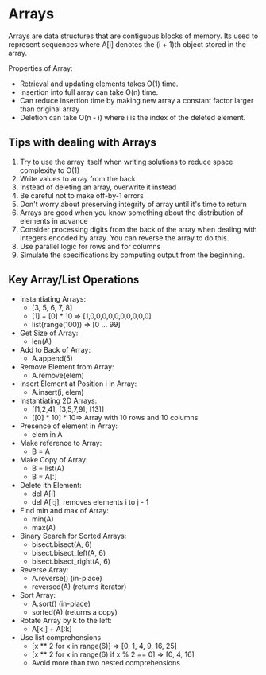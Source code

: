 # Arrays #

Arrays are data structures that are contiguous blocks of memory. Its used to represent sequences where A[i] denotes the (i + 1)th object stored in the array.

Properties of Array:
- Retrieval and updating elements takes O(1) time.
- Insertion into full array can take O(n) time.
- Can reduce insertion time by making new array a constant factor larger than original array
- Deletion can take O(n - i) where i is the index of the deleted element.

## Tips with dealing with Arrays ##

1. Try to use the array itself when writing solutions to reduce space complexity to O(1)
2. Write values to array from the back
3. Instead of deleting an array, overwrite it instead
4. Be careful not to make off-by-1 errors
5. Don't worry about preserving integrity of array until it's time to return
6. Arrays are good when you know something about the distribution of elements in advance
7. Consider processing digits from the back of the array when dealing with integers encoded by array. You can reverse the array to do this.
8. Use parallel logic for rows and for columns
9. Simulate the specifications by computing output from the beginning.

## Key Array/List Operations ##

- Instantiating Arrays:
  - [3, 5, 6, 7, 8]
  - [1] + [0] * 10 => [1,0,0,0,0,0,0,0,0,0,0]
  - list(range(100)) => [0 ... 99]
- Get Size of Array:
  - len(A)
- Add to Back of Array:
  - A.append(5)
- Remove Element from Array:
  - A.remove(elem)
- Insert Element at Position i in Array:
  - A.insert(i, elem)
- Instantiating 2D Arrays:
  - [[1,2,4], [3,5,7,9], [13]]
  - [[0] * 10] * 10=> Array with 10 rows and 10 columns
- Presence of element in Array:
  - elem in A
- Make reference to Array:
  - B = A
- Make Copy of Array:
  - B = list(A)
  - B = A[:]
- Delete ith Element:
  - del A[i]
  - del A[i:j], removes elements i to j - 1
- Find min and max of Array:
  - min(A)
  - max(A)
- Binary Search for Sorted Arrays:
  - bisect.bisect(A, 6)
  - bisect.bisect_left(A, 6)
  - bisect.bisect_right(A, 6)
- Reverse Array:
  - A.reverse() (in-place)
  - reversed(A) (returns iterator)
- Sort Array:
  - A.sort() (in-place)
  - sorted(A) (returns a copy)
- Rotate Array by k to the left:
  - A[k:] + A[:k]
- Use list comprehensions
  - [x ** 2 for x in range(6)] => [0, 1, 4, 9, 16, 25]
  - [x ** 2 for x in range(6) if x % 2 == 0] => [0, 4, 16]
  - Avoid more than two nested comprehensions

